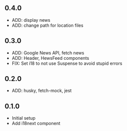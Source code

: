 ## 0.4.0
* ADD: display news
* ADD: change path for location files

## 0.3.0
* ADD: Google News API, fetch news 
* ADD: Header, HewsFeed components
* FIX: Set i18 to not use Suspense to avoid stupid errors  

## 0.2.0
* ADD: husky, fetch-mock, jest

## 0.1.0
* Initial setup
* Add i18next component



